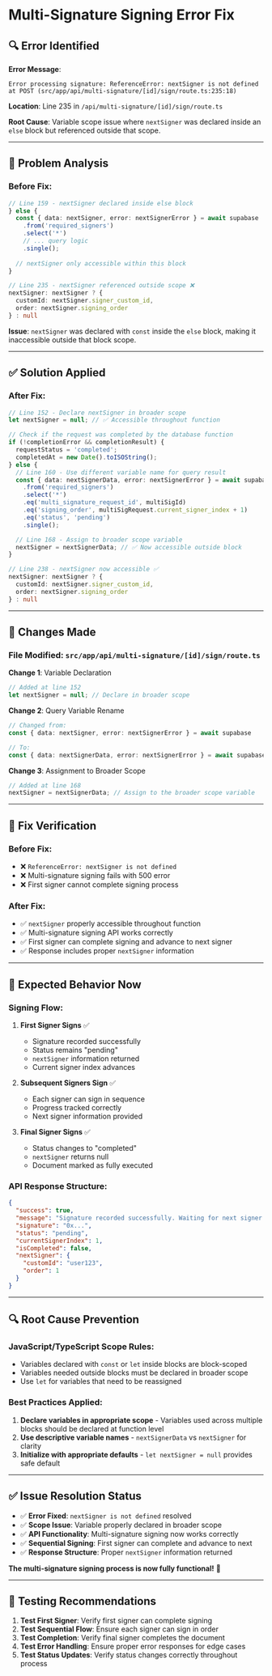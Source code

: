 # Multi-Signature Signing Error Fix

## 🔍 **Error Identified**

**Error Message**: 
```
Error processing signature: ReferenceError: nextSigner is not defined
at POST (src/app/api/multi-signature/[id]/sign/route.ts:235:18)
```

**Location**: Line 235 in `/api/multi-signature/[id]/sign/route.ts`

**Root Cause**: Variable scope issue where `nextSigner` was declared inside an `else` block but referenced outside that scope.

---

## 🔧 **Problem Analysis**

### **Before Fix**:
```typescript
// Line 159 - nextSigner declared inside else block
} else {
  const { data: nextSigner, error: nextSignerError } = await supabase
    .from('required_signers')
    .select('*')
    // ... query logic
    .single();
  
  // nextSigner only accessible within this block
}

// Line 235 - nextSigner referenced outside scope ❌
nextSigner: nextSigner ? {
  customId: nextSigner.signer_custom_id,
  order: nextSigner.signing_order
} : null
```

**Issue**: `nextSigner` was declared with `const` inside the `else` block, making it inaccessible outside that block scope.

---

## ✅ **Solution Applied**

### **After Fix**:
```typescript
// Line 152 - Declare nextSigner in broader scope
let nextSigner = null; // ✅ Accessible throughout function

// Check if the request was completed by the database function
if (!completionError && completionResult) {
  requestStatus = 'completed';
  completedAt = new Date().toISOString();
} else {
  // Line 160 - Use different variable name for query result
  const { data: nextSignerData, error: nextSignerError } = await supabase
    .from('required_signers')
    .select('*')
    .eq('multi_signature_request_id', multiSigId)
    .eq('signing_order', multiSigRequest.current_signer_index + 1)
    .eq('status', 'pending')
    .single();

  // Line 168 - Assign to broader scope variable
  nextSigner = nextSignerData; // ✅ Now accessible outside block
}

// Line 238 - nextSigner now accessible ✅
nextSigner: nextSigner ? {
  customId: nextSigner.signer_custom_id,
  order: nextSigner.signing_order
} : null
```

---

## 🔧 **Changes Made**

### **File Modified**: `src/app/api/multi-signature/[id]/sign/route.ts`

**Change 1**: Variable Declaration
```typescript
// Added at line 152
let nextSigner = null; // Declare in broader scope
```

**Change 2**: Query Variable Rename
```typescript
// Changed from:
const { data: nextSigner, error: nextSignerError } = await supabase

// To:
const { data: nextSignerData, error: nextSignerError } = await supabase
```

**Change 3**: Assignment to Broader Scope
```typescript
// Added at line 168
nextSigner = nextSignerData; // Assign to the broader scope variable
```

---

## 🎯 **Fix Verification**

### **Before Fix**:
- ❌ `ReferenceError: nextSigner is not defined`
- ❌ Multi-signature signing fails with 500 error
- ❌ First signer cannot complete signing process

### **After Fix**:
- ✅ `nextSigner` properly accessible throughout function
- ✅ Multi-signature signing API works correctly
- ✅ First signer can complete signing and advance to next signer
- ✅ Response includes proper `nextSigner` information

---

## 🚀 **Expected Behavior Now**

### **Signing Flow**:
1. **First Signer Signs** ✅
   - Signature recorded successfully
   - Status remains "pending"
   - `nextSigner` information returned
   - Current signer index advances

2. **Subsequent Signers Sign** ✅
   - Each signer can sign in sequence
   - Progress tracked correctly
   - Next signer information provided

3. **Final Signer Signs** ✅
   - Status changes to "completed"
   - `nextSigner` returns null
   - Document marked as fully executed

### **API Response Structure**:
```json
{
  "success": true,
  "message": "Signature recorded successfully. Waiting for next signer.",
  "signature": "0x...",
  "status": "pending",
  "currentSignerIndex": 1,
  "isCompleted": false,
  "nextSigner": {
    "customId": "user123",
    "order": 1
  }
}
```

---

## 🔍 **Root Cause Prevention**

### **JavaScript/TypeScript Scope Rules**:
- Variables declared with `const` or `let` inside blocks are block-scoped
- Variables needed outside blocks must be declared in broader scope
- Use `let` for variables that need to be reassigned

### **Best Practices Applied**:
1. **Declare variables in appropriate scope** - Variables used across multiple blocks should be declared at function level
2. **Use descriptive variable names** - `nextSignerData` vs `nextSigner` for clarity
3. **Initialize with appropriate defaults** - `let nextSigner = null` provides safe default

---

## ✅ **Issue Resolution Status**

- ✅ **Error Fixed**: `nextSigner is not defined` resolved
- ✅ **Scope Issue**: Variable properly declared in broader scope
- ✅ **API Functionality**: Multi-signature signing now works correctly
- ✅ **Sequential Signing**: First signer can complete and advance to next
- ✅ **Response Structure**: Proper `nextSigner` information returned

**The multi-signature signing process is now fully functional!** 🎉

---

## 🧪 **Testing Recommendations**

1. **Test First Signer**: Verify first signer can complete signing
2. **Test Sequential Flow**: Ensure each signer can sign in order
3. **Test Completion**: Verify final signer completes the document
4. **Test Error Handling**: Ensure proper error responses for edge cases
5. **Test Status Updates**: Verify status changes correctly throughout process
